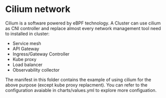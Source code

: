 # Cilium network


Cilium is a software powered by eBPF technology. A Cluster can use cilium as CNI controller and replace almost every network management tool need to installed in cluster:
- Service mesh
- API Gateway 
- Ingress/Gateway Controller
- Kube proxy
- Load balancer
- Observability collector


The manifest in this folder contains the example of using cilium for the above purpose (except kube proxy replacment). You can refer to the configuration avaiable in charts/values.yml to explore more configuation.
